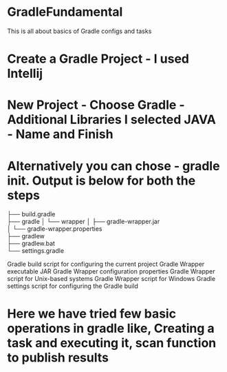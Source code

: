 # GradleFundamental
This is all about basics of Gradle configs and tasks

# Create a Gradle Project - I used Intellij

# New Project - Choose Gradle - Additional Libraries I selected JAVA - Name and Finish

# Alternatively you can chose - gradle init. Output is below for both the steps

├── build.gradle  
├── gradle
│   └── wrapper
│       ├── gradle-wrapper.jar  
│       └── gradle-wrapper.properties  
├── gradlew  
├── gradlew.bat  
└── settings.gradle  

Gradle build script for configuring the current project
Gradle Wrapper executable JAR
Gradle Wrapper configuration properties
Gradle Wrapper script for Unix-based systems
Gradle Wrapper script for Windows
Gradle settings script for configuring the Gradle build


# Here we have tried few basic operations in gradle like, Creating a task and executing it, scan function to publish results  
